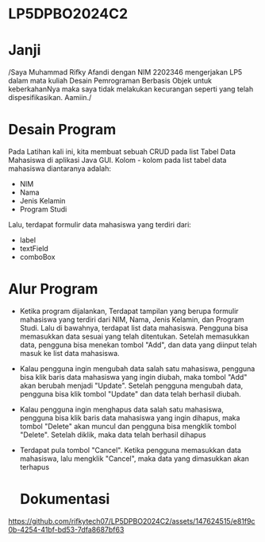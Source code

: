 # LP5DPBO2024C2
# Janji
/Saya Muhammad Rifky Afandi dengan NIM 2202346 mengerjakan LP5 dalam mata kuliah Desain Pemrograman Berbasis Objek untuk keberkahanNya maka saya tidak melakukan kecurangan seperti yang telah dispesifikasikan. Aamiin./

# Desain Program
Pada Latihan kali ini, kita membuat sebuah CRUD pada list Tabel Data Mahasiswa di aplikasi Java GUI. Kolom - kolom  pada list tabel data mahasiswa diantaranya adalah:
- NIM
- Nama
- Jenis Kelamin
- Program Studi

Lalu, terdapat formulir data mahasiswa yang terdiri dari:
- label
- textField
- comboBox

# Alur Program
- Ketika program dijalankan, Terdapat tampilan yang berupa formulir mahasiswa yang terdiri dari NIM, Nama, Jenis Kelamin, dan Program Studi. Lalu di bawahnya, terdapat list data mahasiswa. Pengguna bisa memasukkan data sesuai yang telah ditentukan. Setelah memasukkan data, pengguna bisa menekan tombol "Add", dan data yang diinput telah masuk ke list data mahasiswa.
- Kalau pengguna ingin mengubah data salah satu mahasiswa, pengguna bisa klik baris data mahasiswa yang ingin diubah, maka tombol "Add" akan berubah menjadi "Update". Setelah pengguna mengubah data, pengguna bisa klik tombol "Update" dan data telah berhasil diubah.
- Kalau pengguna ingin menghapus data salah satu mahasiswa, pengguna bisa klik baris data mahasiswa yang ingin dihapus, maka tombol "Delete" akan muncul dan pengguna bisa mengklik tombol "Delete". Setelah diklik, maka data telah berhasil dihapus
- Terdapat pula tombol "Cancel". Ketika pengguna memasukkan data mahasiswa, lalu mengklik "Cancel", maka data yang dimasukkan akan terhapus

  # Dokumentasi
  




https://github.com/rifkytech07/LP5DPBO2024C2/assets/147624515/e81f9c0b-4254-41bf-bd53-7dfa8687bf63

